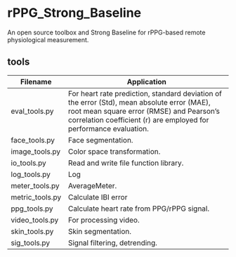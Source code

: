 # rPPG_Strong_Baseline
An open source toolbox and Strong Baseline for rPPG-based remote physiological measurement.

## tools
|  Filename   | Application  |
|  ----  | ----  |
| eval_tools.py  | For heart rate prediction, standard deviation of the error (Std), mean absolute error (MAE), root mean square error (RMSE) and Pearson’s correlation coefficient (r) are employed for performance evaluation. |
| face_tools.py  | Face segmentation. |
| image_tools.py | Color space transformation. |
| io_tools.py    | Read and write file function library. |
| log_tools.py   | Log |
| meter_tools.py | AverageMeter. |
| metric_tools.py | Calculate IBI error |
| ppg_tools.py | Calculate heart rate from PPG/rPPG signal. |
| video_tools.py | For processing video. |
| skin_tools.py | Skin segmentation. |
| sig_tools.py  | Signal filtering, detrending. |
